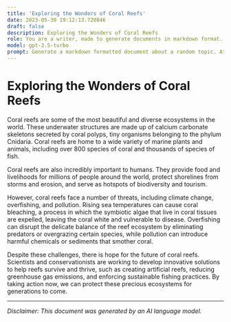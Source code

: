 ```yaml
---
title: 'Exploring the Wonders of Coral Reefs'
date: 2023-05-30 19:12:13.720846
draft: false
description: Exploring the Wonders of Coral Reefs
role: You are a writer, made to generate documents in markdown format. It is very important that all of the documents you generate are in valid markdown format.
model: gpt-3.5-turbo
prompt: Generate a markdown formatted document about a random topic. At the bottom, include a disclaimer explaining that the document was generated by you. The first line of the document should be the title. Make sure that the entire document is in proper markdown format, using a mix of various tags to make the document visually appealing.
---
```


# Exploring the Wonders of Coral Reefs

Coral reefs are some of the most beautiful and diverse ecosystems in the world. These underwater structures are made up of calcium carbonate skeletons secreted by coral polyps, tiny organisms belonging to the phylum Cnidaria. Coral reefs are home to a wide variety of marine plants and animals, including over 800 species of coral and thousands of species of fish.

Coral reefs are also incredibly important to humans. They provide food and livelihoods for millions of people around the world, protect shorelines from storms and erosion, and serve as hotspots of biodiversity and tourism.

However, coral reefs face a number of threats, including climate change, overfishing, and pollution. Rising sea temperatures can cause coral bleaching, a process in which the symbiotic algae that live in coral tissues are expelled, leaving the coral white and vulnerable to disease. Overfishing can disrupt the delicate balance of the reef ecosystem by eliminating predators or overgrazing certain species, while pollution can introduce harmful chemicals or sediments that smother coral.

Despite these challenges, there is hope for the future of coral reefs. Scientists and conservationists are working to develop innovative solutions to help reefs survive and thrive, such as creating artificial reefs, reducing greenhouse gas emissions, and enforcing sustainable fishing practices. By taking action now, we can protect these precious ecosystems for generations to come.

---

*Disclaimer: This document was generated by an AI language model.*